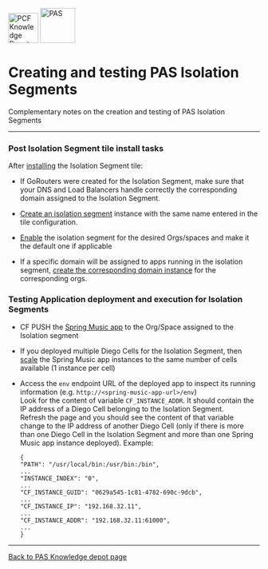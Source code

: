 <img src="https://docs.pivotal.io/images/cloud_rings.png" alt="PCF Knowledge Depot" height="60"/>&nbsp;<img src="http://docs.pivotal.io/images/icon-isolation_segment@2x.png" alt="PAS " height="70"/>

# Creating and testing PAS Isolation Segments

Complementary notes on the creation and testing of PAS Isolation Segments

---

### Post Isolation Segment tile install tasks

After [installing](https://docs.pivotal.io/pivotalcf/customizing/installing-pcf-is.html) the Isolation Segment tile:

- If GoRouters were created for the Isolation Segment, make sure that your DNS and Load Balancers handle correctly the corresponding domain assigned to the Isolation Segment.

- [Create an isolation segment](https://docs.pivotal.io/pivotalcf/adminguide/isolation-segments.html) instance with the same name entered in the tile configuration.

- [Enable](https://docs.pivotal.io/pivotalcf/2-0/adminguide/isolation-segments.html#relationships) the isolation segment for the desired Orgs/spaces and make it the default one if applicable

- If a specific domain will be assigned to apps running in the isolation segment, [create the corresponding domain instance](https://docs.pivotal.io/pivotalcf/2-0/devguide/deploy-apps/routes-domains.html#private-domains) for the corresponding orgs.


### Testing Application deployment and execution for Isolation Segments

- CF PUSH the [Spring Music app](https://github.com/cloudfoundry-samples/spring-music) to the Org/Space assigned to the Isolation segment

- If you deployed multiple Diego Cells for the Isolation Segment, then [scale](https://docs.pivotal.io/pivotalcf/2-0/devguide/deploy-apps/cf-scale.html#horizontal) the Spring Music app instances to the same number of cells available (1 instance per cell)

- Access the `env` endpoint URL of the deployed app to inspect its running information (e.g. `http://<spring-music-app-url>/env`)   
  Look for the content of variable `CF_INSTANCE_ADDR`. It should contain the IP address of a Diego Cell belonging to the Isolation Segment.  
  Refresh the page and you should see the content of that variable change to the IP address of another Diego Cell (only if there is more than one Diego Cell in the Isolation Segment and more than one Spring Music app instance deployed). Example:

  ```
  {
  "PATH": "/usr/local/bin:/usr/bin:/bin",
  ...
  "INSTANCE_INDEX": "0",
  ...
  "CF_INSTANCE_GUID": "0629a545-1c81-4782-690c-9dcb",
  ...
  "CF_INSTANCE_IP": "192.168.32.11",
  ...
  "CF_INSTANCE_ADDR": "192.168.32.11:61000",
  ...
  }
  ```

---

[Back to PAS Knowledge depot page](.)
